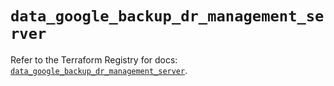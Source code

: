# `data_google_backup_dr_management_server`

Refer to the Terraform Registry for docs: [`data_google_backup_dr_management_server`](https://registry.terraform.io/providers/hashicorp/google-beta/5.18.0/docs/data-sources/google_backup_dr_management_server).
